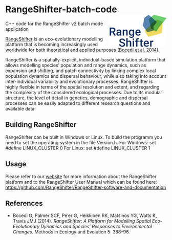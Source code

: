 # RangeShifter-batch-code <img src="RS_logo.png" align="right" height = 100/>
C++ code for the RangeShifter v2 batch mode application

[RangeShifter](https://rangeshifter.github.io/)
is an eco-evolutionary modelling platform that is becoming 
increasingly used worldwide for both theoretical and applied purposes
[(Bocedi et al. 2014)](https://besjournals.onlinelibrary.wiley.com/doi/full/10.1111/2041-210X.12162).

RangeShifter is a spatially-explicit, individual-based simulation platform that 
allows modelling species’ population and range dynamics, such as expansion and shifting, and 
patch connectivity by linking complex local population dynamics and dispersal 
behaviour, while also taking into account inter-individual variability and 
evolutionary processes. RangeShifter is highly flexible in terms of the spatial 
resolution and extent, and regarding the complexity of the considered ecological 
processes. Due to its modular structure, the level of detail in genetics, demographic and 
dispersal processes can be easily adapted to different research questions and 
available data.

## Building RangeShifter
RangeShifter can be built in Windows or Linux. To build the programm you need to set the operating system in the file Version.h.
For Windows: set #define LINUX_CLUSTER 0
For Linux: set #define LINUX_CLUSTER 1

## Usage

Please refer to our [website](https://rangeshifter.github.io/) for more information about the RangeShifter  
platform and to the RangeShifter User Manual which can be found here: https://github.com/RangeShifter/RangeShifter-software-and-documentation


## References

 - Bocedi G, Palmer SCF, Pe’er G, Heikkinen RK, Matsinos YG, Watts K, Travis JMJ (2014). 
 *RangeShifter: A Platform for Modelling Spatial Eco-Evolutionary Dynamics and 
 Species’ Responses to Environmental Changes.* Methods in Ecology and Evolution 5: 388–96. 

